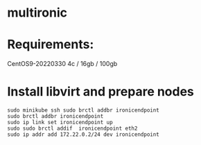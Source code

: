 # multironic
# Requirements:
CentOS9-20220330
4c / 16gb / 100gb

# Install libvirt and prepare nodes 


```
sudo minikube ssh sudo brctl addbr ironicendpoint
sudo brctl addbr ironicendpoint
sudo ip link set ironicendpoint up
sudo sudo brctl addif  ironicendpoint eth2
sudo ip addr add 172.22.0.2/24 dev ironicendpoint
```
